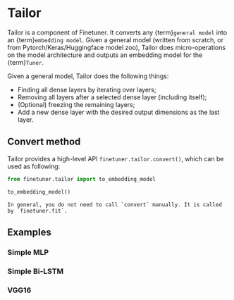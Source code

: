 # Tailor

Tailor is a component of Finetuner. It converts any {term}`general model` into an {term}`embedding model`. Given a general model (written from scratch, or from Pytorch/Keras/Huggingface model zoo), Tailor does micro-operations on the model architecture and outputs an embedding model for the {term}`Tuner`. 

Given a general model, Tailor does the following things:
- Finding all dense layers by iterating over layers;
- Removing all layers after a selected dense layer (including itself);
- (Optional) freezing the remaining layers;
- Add a new dense layer with the desired output dimensions as the last layer.


## Convert method

Tailor provides a high-level API `finetuner.tailor.convert()`, which can be used as following:

```python
from finetuner.tailor import to_embedding_model

to_embedding_model()
```

```{tip}
In general, you do not need to call `convert` manually. It is called by `finetuner.fit`. 
```


## Examples

### Simple MLP

### Simple Bi-LSTM

### VGG16